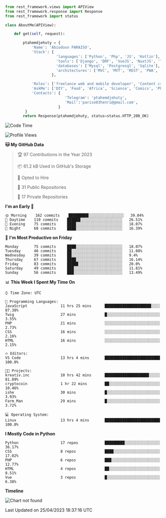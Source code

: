 ###
```python
from rest_framework.views import APIView
from rest_framework.response import Response
from rest_framework import status

class AboutMe(APIView):

    def get(self, request):

        ptahemdjehuty = {
            'Name': 'Abiodoun PARAISO',
            'Stack': {
                       'languages': ['Python', 'Php', 'JS', 'Kotlin'],
                       'tools': ['Django', 'DRF', 'VueJS', 'NuxtJS', 'Threejs' 'React', 'Kotlin', 'Electron'],
                       'databases': ['Mysql', 'Postgresql', 'Sqlite'],
                       'architectures': ['MVC', 'MVT', 'REST', 'PWA', 'SPA', 'MicroServices']
                     },

            'Roles': ['freelance web and mobile developer', 'Content creator', 'Teacher', 'Mentor'],
            'AskMe': ['DIY', 'Food', 'Africa', 'Science', 'Comics', 'Photography', 'Tech', 'Programming'],
            'Contacts': {
                           'Telegram': 'ptahemdjehuty',
                           'Mail':'pariso03henri@gmail.com',
                        }
         }
        return Response(ptahemdjehuty, status=status.HTTP_200_OK)

```                    

<!--START_SECTION:waka-->
![Code Time](http://img.shields.io/badge/Code%20Time-522%20hrs%203%20mins-blue)

![Profile Views](http://img.shields.io/badge/Profile%20Views-0-blue)

**🐱 My GitHub Data** 

> 🏆 97 Contributions in the Year 2023
 > 
> 📦 61.2 kB Used in GitHub's Storage 
 > 
> 💼 Opted to Hire
 > 
> 📜 31 Public Repositories 
 > 
> 🔑 17 Private Repositories  
 > 
**I'm an Early 🐤** 

```text
🌞 Morning    162 commits    █████████░░░░░░░░░░░░░░░░   39.04% 
🌆 Daytime    110 commits    ██████░░░░░░░░░░░░░░░░░░░   26.51% 
🌃 Evening    75 commits     ████░░░░░░░░░░░░░░░░░░░░░   18.07% 
🌙 Night      68 commits     ████░░░░░░░░░░░░░░░░░░░░░   16.39%

```
📅 **I'm Most Productive on Friday** 

```text
Monday       75 commits     ████░░░░░░░░░░░░░░░░░░░░░   18.07% 
Tuesday      46 commits     ██░░░░░░░░░░░░░░░░░░░░░░░   11.08% 
Wednesday    39 commits     ██░░░░░░░░░░░░░░░░░░░░░░░   9.4% 
Thursday     67 commits     ████░░░░░░░░░░░░░░░░░░░░░   16.14% 
Friday       83 commits     █████░░░░░░░░░░░░░░░░░░░░   20.0% 
Saturday     49 commits     ███░░░░░░░░░░░░░░░░░░░░░░   11.81% 
Sunday       56 commits     ███░░░░░░░░░░░░░░░░░░░░░░   13.49%

```


📊 **This Week I Spent My Time On** 

```text
⌚︎ Time Zone: UTC

💬 Programming Languages: 
JavaScript               11 hrs 25 mins      █████████████████████░░░░   87.38% 
Twig                     27 mins             █░░░░░░░░░░░░░░░░░░░░░░░░   3.55% 
PHP                      21 mins             ░░░░░░░░░░░░░░░░░░░░░░░░░   2.73% 
CSS                      16 mins             ░░░░░░░░░░░░░░░░░░░░░░░░░   2.16% 
HTML                     16 mins             ░░░░░░░░░░░░░░░░░░░░░░░░░   2.15%

🔥 Editors: 
VS Code                  13 hrs 4 mins       █████████████████████████   100.0%

🐱‍💻 Projects: 
kreativ.inc              10 hrs 42 mins      ████████████████████░░░░░   81.89% 
cryptocoin               1 hr 22 mins        ██░░░░░░░░░░░░░░░░░░░░░░░   10.46% 
ishe                     30 mins             █░░░░░░░░░░░░░░░░░░░░░░░░   3.93% 
Farm_Man                 29 mins             █░░░░░░░░░░░░░░░░░░░░░░░░   3.72%

💻 Operating System: 
Linux                    13 hrs 4 mins       █████████████████████████   100.0%

```

**I Mostly Code in Python** 

```text
Python                   17 repos            █████████░░░░░░░░░░░░░░░░   36.17% 
CSS                      8 repos             ████░░░░░░░░░░░░░░░░░░░░░   17.02% 
PHP                      6 repos             ███░░░░░░░░░░░░░░░░░░░░░░   12.77% 
HTML                     4 repos             ██░░░░░░░░░░░░░░░░░░░░░░░   8.51% 
Vue                      3 repos             █░░░░░░░░░░░░░░░░░░░░░░░░   6.38%

```


**Timeline**

![Chart not found](https://raw.githubusercontent.com/ptahemdjehuty/ptahemdjehuty/main/charts/bar_graph.png) 


 Last Updated on 25/04/2023 18:37:16 UTC
<!--END_SECTION:waka-->
